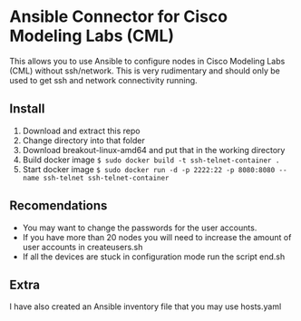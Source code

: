 # Ansible Connector for Cisco Modeling Labs (CML)
This allows you to use Ansible to configure nodes in Cisco Modeling Labs (CML) without ssh/network.
This is very rudimentary and should only be used to get ssh and network connectivity running.

## Install
1. Download and extract this repo
2. Change directory into that folder
3. Download breakout-linux-amd64 and put that in the working directory
4. Build docker image
```$ sudo docker build -t ssh-telnet-container .```
5. Start docker image
```$ sudo docker run -d -p 2222:22 -p 8080:8080 --name ssh-telnet ssh-telnet-container```

## Recomendations
- You may want to change the passwords for the user accounts.
- If you have more than 20 nodes you will need to increase the amount of user accounts in createusers.sh
- If all the devices are stuck in configuration mode run the script end.sh

## Extra
I have also created an Ansible inventory file that you may use hosts.yaml
